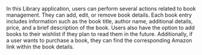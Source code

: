 In this Library application, users can perform several actions related to book management.
They can add, edit, or remove book details.
Each book entry includes information such as the book title, author name, additional details, price, and a brief description of the book. Users also have the option to add books to their wishlist if they plan to read them in the future.
Additionally, if a user wants to purchase a book, they can find the corresponding Amazon link within the book details.
